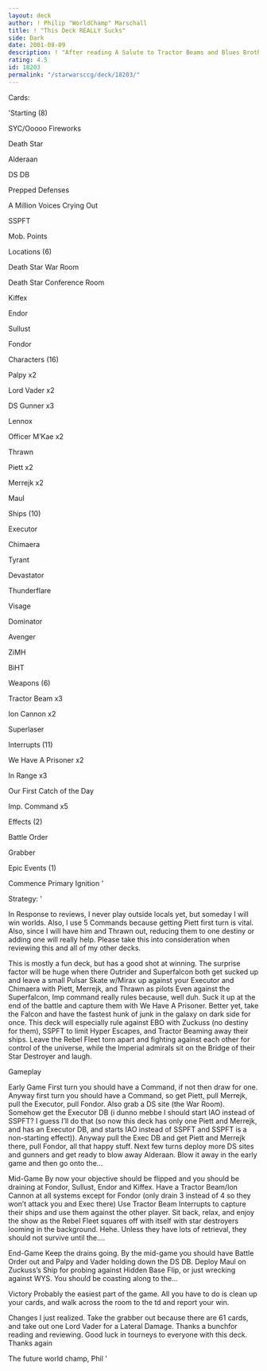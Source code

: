 ```yaml
---
layout: deck
author: ! Philip "WorldChamp" Marschall
title: ! "This Deck REALLY Sucks"
side: Dark
date: 2001-08-09
description: ! "After reading A Salute to Tractor Beams and Blues Brothers, I decided to build this deck, which is a blow away SYC with SD’s and Tractor Beams (). This isn’t a bad deck, it really sucks cuz it does suck in starships"
rating: 4.5
id: 18203
permalink: "/starwarsccg/deck/18203/"
---
```

Cards: 

'Starting (8)

SYC/Ooooo Fireworks

Death Star

Alderaan

DS DB

Prepped Defenses

A Million Voices Crying Out

SSPFT

Mob. Points


Locations (6)

Death Star War Room

Death Star Conference Room

Kiffex

Endor

Sullust

Fondor


Characters (16)

Palpy x2

Lord Vader x2

DS Gunner x3

Lennox

Officer M&#8217;Kae x2

Thrawn

Piett x2

Merrejk x2

Maul 


Ships (10)

Executor

Chimaera

Tyrant

Devastator

Thunderflare

Visage

Dominator

Avenger

ZiMH

BiHT


Weapons (6)

Tractor Beam x3

Ion Cannon x2

Superlaser


Interrupts (11)

We Have A Prisoner x2

In Range x3

Our First Catch of the Day 

Imp. Command x5


Effects (2)

Battle Order

Grabber


Epic Events (1)

Commence Primary Ignition '

Strategy: '

In Response to reviews, I never play outside locals yet, but someday I will win worlds. Also, I use 5 Commands because getting Piett first turn is vital. Also, since I will have him and Thrawn out, reducing them to one destiny or adding one will really help. Please take this into consideration when reviewing this and all of my other decks.


This is mostly a fun deck, but has a good shot at winning. The surprise factor will be huge when there Outrider and Superfalcon both get sucked up and leave a small Pulsar Skate w/Mirax up against your Executor and Chimaera with Piett, Merrejk, and Thrawn as pilots Even against the Superfalcon, Imp command really rules because, well duh. Suck it up at the end of the battle and capture them with We Have A Prisoner. Better yet, take the Falcon and have the fastest hunk of junk in the galaxy on dark side for once. This deck will especially rule against EBO with Zuckuss (no destiny for them), SSPFT to limit Hyper Escapes, and Tractor Beaming away their ships. Leave the Rebel Fleet torn apart and fighting against each other for control of the universe, while the Imperial admirals sit on the Bridge of their Star Destroyer and laugh. 

Gameplay

Early Game First turn you should have a Command, if not then draw for one. Anyway first turn you should have a Command, so get Piett, pull Merrejk, pull the Executor, pull Fondor. Also grab a DS site (the War Room). Somehow get the Executor DB (i dunno mebbe I should start IAO instead of SSPFT? I guess I’ll do that (so now this deck has only one Piett and Merrejk, and has an Executor DB, and starts IAO instead of SSPFT and SSPFT is a non-starting effect)). Anyway pull the Exec DB and get Piett and Merrejk there, pull Fondor, all that happy stuff. Next few turns deploy more DS sites and gunners and get ready to blow away Alderaan. Blow it away in the early game and then go onto the...


Mid-Game By now your objective should be flipped and you should be draining at Fondor, Sullust, Endor and Kiffex. Have a Tractor Beam/Ion Cannon at all systems except for Fondor (only drain 3 instead of 4 so they won’t attack you and Exec there) Use Tractor Beam Interrupts to capture their ships and use them against the other player. Sit back, relax, and enjoy the show as the Rebel Fleet squares off with itself with star destroyers looming in the background. Hehe. Unless they have lots of retrieval, they should not survive until the....


End-Game Keep the drains going. By the mid-game you should have Battle Order out and Palpy and Vader holding down the DS DB. Deploy Maul on Zuckuss’s Ship for probing against Hidden Base Flip, or just wrecking against WYS. You should be coasting along to the...


Victory Probably the easiest part of the game. All you have to do is clean up your cards, and walk across the room to the td and report your win.


Changes I just realized. Take the grabber out because there are 61 cards, and take out one Lord Vader for a Lateral Damage. Thanks a bunchfor reading and reviewing. Good luck in tourneys to everyone with this deck. Thanks again

The future world champ, Phil  '
